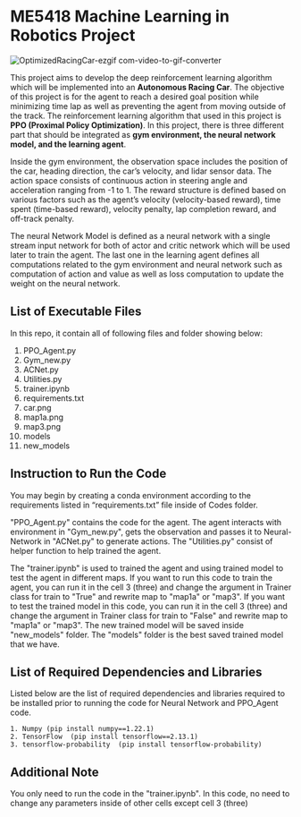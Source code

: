 # ME5418 Machine Learning in Robotics Project

![OptimizedRacingCar-ezgif com-video-to-gif-converter](https://github.com/KAN201197/Machine-Learning-Robotics/assets/128454220/288b988e-8dda-4484-aa9a-657e6f120709)

This project aims to develop the deep reinforcement learning algorithm which will be implemented into an **Autonomous Racing Car**. The objective of this project is for the agent to reach a desired goal position while minimizing time lap as well as preventing the agent from moving outside of the track. The reinforcement learning algorithm that used in this project is **PPO (Proximal Policy Optimization)**. In this project, there is three different part that should be integrated as **gym environment, the neural network model, and the learning agent**. 

Inside the gym environment, the observation space includes the position of the car, heading direction, the car’s velocity, and lidar sensor data. The action space consists of continuous action in steering angle and acceleration ranging from -1 to 1. The reward structure is defined based on various factors such as the agent’s velocity (velocity-based reward), time spent (time-based reward), velocity penalty, lap completion reward, and off-track penalty. 

The neural Network Model is defined as a neural network with a single stream input network for both of actor and critic network which will be used later to train the agent. The last one in the learning agent defines all computations related to the gym environment and neural network such as computation of action and value as well as loss computation to update the weight on the neural network.

## List of Executable Files

In this repo, it contain all of following files and folder showing below:

1. PPO_Agent.py
2. Gym_new.py
3. ACNet.py
4. Utilities.py
5. trainer.ipynb
6. requirements.txt
7. car.png
8. map1a.png
9. map3.png
10. models
11. new_models

## Instruction to Run the Code

You may begin by creating a conda environment according to the requirements listed in “requirements.txt” file inside of Codes folder.

"PPO_Agent.py" contains the code for the agent. The agent interacts with environment in "Gym_new.py", gets the observation and passes it to Neural-Network in "ACNet.py" to generate actions. The "Utilities.py" consist of helper function to help trained the agent. 

The "trainer.ipynb" is used to trained the agent and using trained model to test the agent in different maps. If you want to run this code to train the agent, you can run it in the cell 3 (three) and change the argument in Trainer class for train to "True" and rewrite map to "map1a" or "map3". If you want to test the trained model in this code, you can run it in the cell 3 (three) and change the argument in Trainer class for train to "False" and rewrite map to "map1a" or "map3". The new trained model will be saved inside "new_models" folder. The "models" folder is the best saved trained model that we have.

## List of Required Dependencies and Libraries

Listed below are the list of required dependencies and libraries required to be installed prior to running the code for Neural Network and PPO_Agent code.

  	1. Numpy (pip install numpy==1.22.1)
  	2. TensorFlow  (pip install tensorflow==2.13.1)
  	3. tensorflow-probability  (pip install tensorflow-probability)

## Additional Note

You only need to run the code in the "trainer.ipynb". In this code, no need to change any parameters inside of other cells except cell 3 (three)
